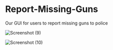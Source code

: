 # Report-Missing-Guns
Our GUI for users to report missing guns to police


![Screenshot (9)](https://user-images.githubusercontent.com/47804976/153460920-1b7d1d04-84b8-454b-8a9a-53ad840bc6bc.png)

![Screenshot (10)](https://user-images.githubusercontent.com/47804976/153461022-aefce4e2-6e3c-4e63-a7ce-e04c68ca31f5.png)
